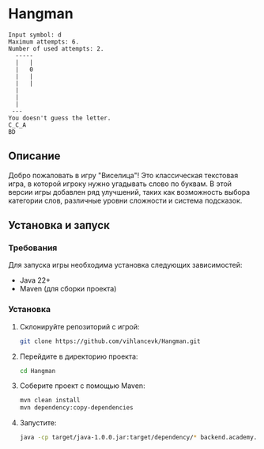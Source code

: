 # Hangman

```
Input symbol: d
Maximum attempts: 6.
Number of used attempts: 2.
  -----
  |   |
  |   0
  |   |
  |   |
  |
  |
  |
 ---
You doesn't guess the letter.
C_C_A
BD
```

## Описание
Добро пожаловать в игру "Виселица"! Это классическая текстовая игра, в которой игроку нужно угадывать слово по буквам. В этой версии игры добавлен ряд улучшений, таких как возможность выбора категории слов, различные уровни сложности и система подсказок.

## Установка и запуск

### Требования

Для запуска игры необходима установка следующих зависимостей:
- Java 22+
- Maven (для сборки проекта)

### Установка

1. Склонируйте репозиторий с игрой:
    ```bash
    git clone https://github.com/vihlancevk/Hangman.git
    ```
2. Перейдите в директорию проекта:
    ```bash
    cd Hangman
    ```
3. Соберите проект с помощью Maven:
    ```bash
    mvn clean install
	mvn dependency:copy-dependencies
    ```
4. Запустите:
   ```bash
   java -cp target/java-1.0.0.jar:target/dependency/* backend.academy.Main
   ```
